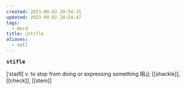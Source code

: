 ```yaml
---
created: 2023-08-02 20:54:31
updated: 2023-08-02 20:54:47
tags:
  - Word
title: 📖stifle
aliases:
  - null
---
```


<pre><strong>stifle</strong></pre>
[ˈstaɪfl]
v. to stop from doing or expressing something 阻⽌
[[shackle]],[[check]], [[stem]]
